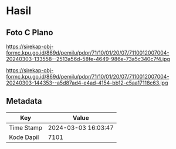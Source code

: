 # Hasil

## Foto C Plano

https://sirekap-obj-formc.kpu.go.id/869d/pemilu/pdpr/71/10/01/20/07/7110012007004-20240303-133558--2513a56d-58fe-4649-986e-73a5c340c7f4.jpg

https://sirekap-obj-formc.kpu.go.id/869d/pemilu/pdpr/71/10/01/20/07/7110012007004-20240303-144353--a5d87ad4-e4ad-4154-bb12-c5aa17118c63.jpg


## Metadata

| Key        | Value               |
| ---------- | ------------------- |
| Time Stamp | 2024-03-03 16:03:47 |
| Kode Dapil | 7101                |



